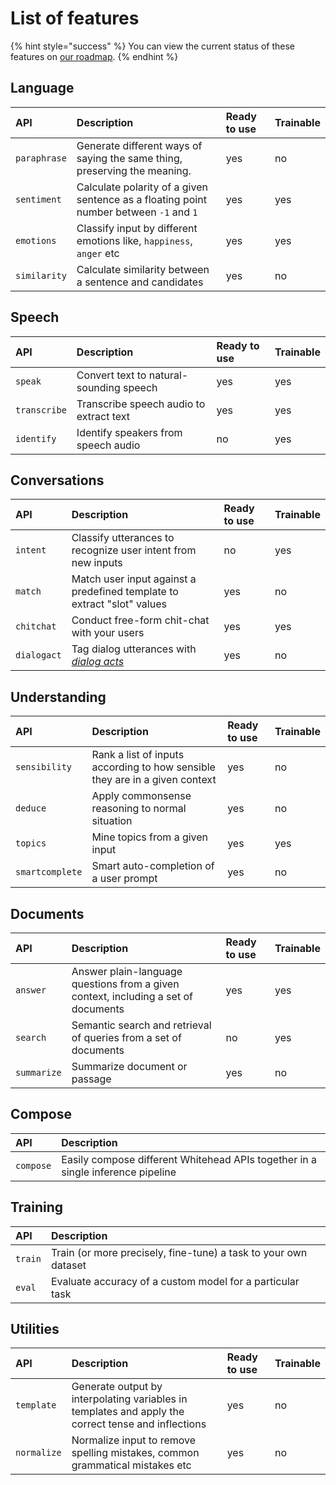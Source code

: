 # List of features

{% hint style="success" %}
You can view the current status of these features on [our roadmap](https://roadmap.whitehead.ai/roadmap). 
{% endhint %}

## Language

| API | Description | Ready to use | Trainable |
| :--- | :--- | :--- | :--- |
| `paraphrase` | Generate different ways of saying the same thing, preserving the meaning. | yes | no |
| `sentiment` | Calculate polarity of a given sentence as a floating point number between `-1` and `1` | yes | yes |
| `emotions` | Classify input by different emotions like, `happiness`, `anger` etc | yes | yes |
| `similarity` | Calculate similarity between a sentence and candidates | yes | no |

## Speech

| API | Description | Ready to use | Trainable |
| :--- | :--- | :--- | :--- |
| `speak` | Convert text to natural-sounding speech | yes | yes |
| `transcribe` | Transcribe speech audio to extract text | yes | yes |
| `identify` | Identify speakers from speech audio | no | yes |

## Conversations

| API | Description | Ready to use | Trainable |
| :--- | :--- | :--- | :--- |
| `intent` | Classify utterances to recognize user intent from new inputs | no | yes |
| `match` | Match user input against a predefined template to extract "slot" values | yes | no |
| `chitchat` | Conduct free-form chit-chat with your users | yes | yes |
| `dialogact` | Tag dialog utterances with [_dialog acts_](https://en.wikipedia.org/wiki/Dialog_act) | yes | no |

## Understanding

| API | Description | Ready to use | Trainable |
| :--- | :--- | :--- | :--- |
| `sensibility` | Rank a list of inputs according to how sensible they are in a given context | yes | no |
| `deduce` | Apply commonsense reasoning to normal situation | yes | no |
| `topics` | Mine topics from a given input | yes | yes |
| `smartcomplete` | Smart auto-completion of a user prompt | yes | no |

## Documents

| API | Description | Ready to use | Trainable |
| :--- | :--- | :--- | :--- |
| `answer` | Answer plain-language questions from a given context, including a set of documents | yes | yes |
| `search` | Semantic search and retrieval of queries from a set of documents | no | yes |
| `summarize` | Summarize document or passage | yes | no |

## Compose

| API | Description |
| :--- | :--- |
| `compose` | Easily compose different Whitehead APIs together in a single inference pipeline |

## Training

| API | Description |
| :--- | :--- |
| `train` | Train \(or more precisely, fine-tune\) a task to your own dataset |
| `eval` | Evaluate accuracy of a custom model for a particular task |

## Utilities

| API | Description | Ready to use | Trainable |
| :--- | :--- | :--- | :--- |
| `template` | Generate output by interpolating variables in templates and apply the correct tense and inflections | yes | no |
| `normalize` | Normalize input to remove spelling mistakes, common grammatical mistakes etc | yes | no |

